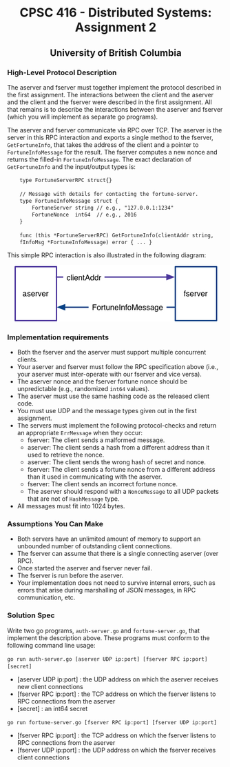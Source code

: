 <h1 align="center"> 
	CPSC 416 - Distributed Systems: Assignment 2
</h1>

<h2 align="center"> 
	University of British Columbia
</h2>



<h3>
	<b>High-Level Protocol Description</b>
</h3>

The aserver and fserver must together implement the protocol described in the first assignment.
The interactions between the client and the aserver and the client and the fserver were described 
in the first assignment. All that remains is to describe the interactions between the aserver and 
fserver (which you will implement as separate go programs).

The aserver and fserver communicate via RPC over TCP. The aserver is the server in this RPC interaction 
and exports a single method to the fserver, ``GetFortuneInfo``, that takes the address of the client and a 
pointer to ``FortuneInfoMessage`` for the result. The fserver computes a new nonce and returns the filled-in 
``FortuneInfoMessage``. The exact declaration of ``GetFortuneInfo`` and the input/output types is:

```
	type FortuneServerRPC struct{}

	// Message with details for contacting the fortune-server.
    type FortuneInfoMessage struct {
    	FortuneServer string // e.g., "127.0.0.1:1234"
	    FortuneNonce  int64  // e.g., 2016
    }
	
	func (this *FortuneServerRPC) GetFortuneInfo(clientAddr string,	
	fInfoMsg *FortuneInfoMessage) error { ... }
```

This simple RPC interaction is also illustrated in the following diagram:

<p align="center">
	<img alt="Space-Time Diagram" src="/assign2-servers-proto.jpg">
</p>




<h3>
	<b>Implementation requirements</b>
</h3>

 - Both the fserver and the aserver must support multiple concurrent clients.
 - Your aserver and fserver must follow the RPC specification above (i.e., your aserver must inter-operate with our fserver and vice versa).
 - The aserver nonce and the fserver fortune nonce should be unpredictable (e.g., randomized ``int64`` values).
 - The aserver must use the same hashing code as the released client code.
 - You must use UDP and the message types given out in the first assignment.
 - The servers must implement the following protocol-checks and return an appropriate ``ErrMessage`` when they occur:
	- fserver: The client sends a malformed message.
	- aserver: The client sends a hash from a different address than it used to retrieve the nonce.
	- aserver: The client sends the wrong hash of secret and nonce.
	- fserver: The client sends a fortune nonce from a different address than it used in communicating with the aserver.
	- fserver: The client sends an incorrect fortune nonce.
	- The aserver should respond with a ``NonceMessage`` to all UDP packets that are not of ``HashMessage`` type.
 - All messages must fit into 1024 bytes.
 
 
 
 
<h3>
	<b>Assumptions You Can Make</b>
</h3>

 - Both servers have an unlimited amount of memory to support an unbounded number 
	of outstanding client connections.
 - The fserver can assume that there is a single connecting aserver (over RPC).
 - Once started the aserver and fserver never fail.
 - The fserver is run before the aserver.
 - Your implementation does not need to survive internal errors, such as errors that 
	arise during marshalling of JSON messages, in RPC communication, etc.
	
	
<h3>
	<b>Solution Spec</b>
</h3>

Write two go programs, ``auth-server.go`` and ``fortune-server.go``, that implement the description above. 
These programs must conform to the following command line usage:

``go run auth-server.go [aserver UDP ip:port] [fserver RPC ip:port] [secret]``

- [aserver UDP ip:port] : the UDP address on which the aserver receives new client connections
- [fserver RPC ip:port] : the TCP address on which the fserver listens to RPC connections from the aserver
- [secret] : an int64 secret

``go run fortune-server.go [fserver RPC ip:port] [fserver UDP ip:port]``
- [fserver RPC ip:port] : the TCP address on which the fserver listens to RPC connections from the aserver
- [fserver UDP ip:port] : the UDP address on which the fserver receives client connections